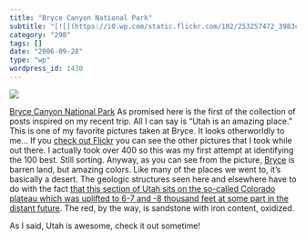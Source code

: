 ```yaml
---
title: "Bryce Canyon National Park"
subtitle: "[![](https://i0.wp.com/static.flickr.com/102/253257472_3983c0ba56_m.jpg?w=584)](http://www.flickr.co..."
category: "298"
tags: []
date: "2006-09-28"
type: "wp"
wordpress_id: 1430
---
```

[![](https://i0.wp.com/static.flickr.com/102/253257472_3983c0ba56_m.jpg?w=584)](http://www.flickr.com/photos/98431073@N00/253257472/)

[Bryce Canyon National Park](http://www.flickr.com/photos/98431073@N00/253257472/)
As promised here is the first of the collection of posts inspired on my recent trip. All I can say is “Utah is an amazing place.” This is one of my favorite pictures taken at Bryce. It looks otherworldly to me… If you [check out Flickr](http://www.flickr.com/photos/98431073@N00/tags/bryce/) you can see the other pictures that I took while out there. I actually took over 400 so this was my first attempt at identifying the 100 best. Still sorting.
Anyway, as you can see from the picture, [Bryce](http://en.wikipedia.org/wiki/Bryce_Canyon) is barren land, but amazing colors. Like many of the places we went to, it’s basically a desert. The geologic structures seen here and elsewhere have to do with the fact [that this section of Utah sits on the so-called Colorado plateau which was uplifted to 6-7 and -8 thousand feet at some part in the distant future](http://en.wikipedia.org/wiki/Bryce_Canyon#Creation_of_the_park). The red, by the way, is sandstone with iron content, oxidized.

As I said, Utah is awesome, check it out sometime!